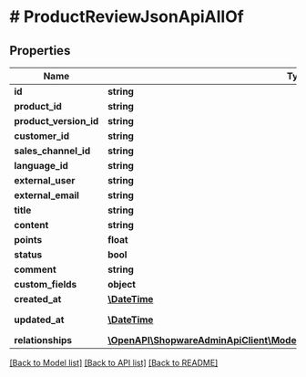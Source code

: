 # # ProductReviewJsonApiAllOf

## Properties

Name | Type | Description | Notes
------------ | ------------- | ------------- | -------------
**id** | **string** |  | [optional]
**product_id** | **string** |  |
**product_version_id** | **string** |  | [optional]
**customer_id** | **string** |  | [optional]
**sales_channel_id** | **string** |  |
**language_id** | **string** |  |
**external_user** | **string** |  | [optional]
**external_email** | **string** |  | [optional]
**title** | **string** |  |
**content** | **string** |  |
**points** | **float** |  | [optional]
**status** | **bool** |  | [optional]
**comment** | **string** |  | [optional]
**custom_fields** | **object** |  | [optional]
**created_at** | [**\DateTime**](\DateTime.md) |  | [readonly]
**updated_at** | [**\DateTime**](\DateTime.md) |  | [optional] [readonly]
**relationships** | [**\OpenAPI\ShopwareAdminApiClient\Model\ProductReviewJsonApiAllOfRelationships**](ProductReviewJsonApiAllOfRelationships.md) |  | [optional]

[[Back to Model list]](../../README.md#models) [[Back to API list]](../../README.md#endpoints) [[Back to README]](../../README.md)
